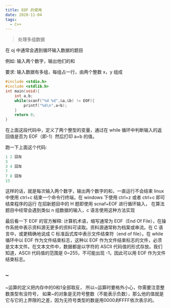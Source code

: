 ```yaml
---
title: EOF 的使用
date: 2020-11-04
tags:
  - C++ 
--- 
```

> 处理多组数据

<!-- more -->
在 oj 中通常会遇到循环输入数据的题目

例如:
输入两个数字，输出他们的和

要求:
输入数据有多组，每组占一行，由两个整数 x，y 组成

```cpp
#include <stdio.h>
#include <stdlib.h>
int main(void){
	int a,b;
	while(scanf("%d %d",&a,&b) != EOF){
		printf("%d\n",a+b);
	}
	return 0;
}
```

在上面这段代码中，定义了两个整型的变量，通过在 while 循环中判断输入的返回值是否为 EOF（即-1）然后打印 a+b 的值。

跑一下上面这个代码:

```cpp
1 2 回车
3
3 4 回车
7
7 8 回车
15
```

这样的话，就是每次输入两个数字，输出两个数字的和，一直运行不会结束
linux 中使用 ctrl+c 结束一个命令行终端，在 windows 下使用 ctrl+z 或者 ctrl+c 即可结束程序的运行
在招新题目中的 H 题即使用 scnaf+EOF 进行循环输入，
在算法题目中经常会遇到类似 n 组数据的输入，c 语言使用这种方法实现

最后看一下 EOF 的官方解释:
计算机术语，缩写通常为 EOF（End Of File），在操作系统中表示资料源无更多的资料可读取。资料源通常称为档案或串流。在 C 语言中，或更精确地说成 C 标准函式库中表示文件结束符（end of file）。在 while 循环中以 EOF 作为文件结束标志，这种以 EOF 作为文件结束标志的文件，必须是文本文件。在文本文件中，数据都是以字符的 ASCII 代码值的形式存放。我们知道，ASCII 代码值的范围是 0~255，不可能出现 -1，因此可以用 EOF 作为文件结束标志。


## `~`

~运算的定义把内存中的0和1全部取反，
所以~运算时要格外小心，你需要注意整数类型有没符号，
如果~的对象是无符号整数（不能表示负数），那么他的值就是它与它的上界限的之差，因为无符号类型的数是用$0000到$FFFF依次表示的。


